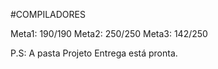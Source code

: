 #COMPILADORES

Meta1: 190/190
Meta2: 250/250
Meta3: 142/250

P.S: A pasta Projeto Entrega está pronta. 